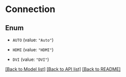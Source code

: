 # Connection

## Enum


* `AUTO` (value: `"Auto"`)

* `HDMI` (value: `"HDMI"`)

* `DVI` (value: `"DVI"`)


[[Back to Model list]](../README.md#documentation-for-models) [[Back to API list]](../README.md#documentation-for-api-endpoints) [[Back to README]](../README.md)


